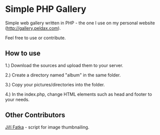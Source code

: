 # Simple PHP Gallery

Simple web gallery written in PHP - the one I use on my personal website (http://gallery.peldax.com).

Feel free to use or contribute.

## How to use

1.) Download the sources and upload them to your server.

2.) Create a directory named "album" in the same folder.

3.) Copy your pictures/directories into the folder.

4.) In the index.php, change HTML elements such as head and footer to your needs.

## Other Contributors

[Jiří Fatka](https://github.com/NTSFka) - script for image thumbnailing.
